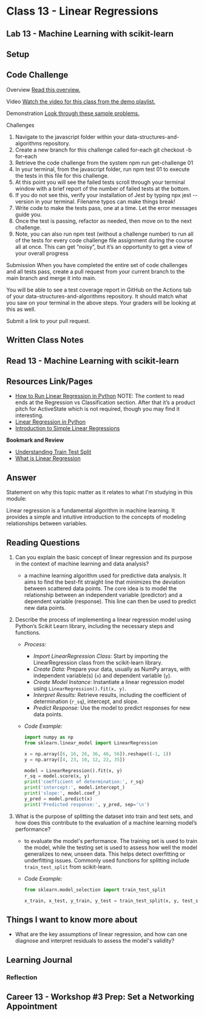 # Class 13 - Linear Regressions

## Lab 13 - Machine Learning with scikit-learn

## Setup


## Code Challenge

Overview
[Read this overview.](https://codefellows.github.io/code-301-guide/curriculum/class-01/challenges/)

Video
[Watch the video for this class from the demo playlist.](https://www.youtube.com/playlist?list=PLVngfM2hsbi-L6G8qlWd8RyRbuTamHt3k)

Demonstration
[Look through these sample problems.](https://codefellows.github.io/code-301-guide/curriculum/class-01/challenges/DEMO.html)

Challenges

1. Navigate to the javascript folder within your data-structures-and-algorithms repository.
2. Create a new branch for this challenge called for-each
   git checkout -b for-each
3. Retrieve the code challenge from the system
   npm run get-challenge 01
4. In your terminal, from the javascript folder, run npm test 01 to execute the tests in this file for this challenge.
5. At this point you will see the failed tests scroll through your terminal window with a brief report of the number of failed tests at the bottom.
6. If you do not see this, verify your installation of Jest by typing npx jest --version in your terminal. Filename typos can make things break!
7. Write code to make the tests pass, one at a time. Let the error messages guide you.
8. Once the test is passing, refactor as needed, then move on to the next challenge.
9. Note, you can also run npm test (without a challenge number) to run all of the tests for every code challenge file assignment during the course all at once. This can get “noisy”, but it’s an opportunity to get a view of your overall progress

Submission
When you have completed the entire set of code challenges and all tests pass, create a pull request from your current branch to the main branch and merge it into main.

You will be able to see a test coverage report in GitHub on the Actions tab of your data-structures-and-algorithms repository. It should match what you saw on your terminal in the above steps. Your graders will be looking at this as well.

Submit a link to your pull request.

## Written Class Notes


## Read 13 - Machine Learning with scikit-learn

## Resources Link/Pages

- [How to Run Linear Regression in Python](https://www.activestate.com/resources/quick-reads/how-to-run-linear-regressions-in-python-scikit-learn/) NOTE: The content to read ends at the Regression vs Classification section. After that it’s a product pitch for ActiveState which is not required, though you may find it interesting.
- [Linear Regression in Python](https://realpython.com/linear-regression-in-python/)
- [Introduction to Simple Linear Regressions](https://www.youtube.com/watch?v=KsVBBJRb9TE)



**Bookmark and Review**

- [Understanding Train Test Split](https://builtin.com/data-science/train-test-split)
- [What is Linear Regression](https://www.statisticssolutions.com/what-is-linear-regression/)


## Answer

Statement on why this topic matter as it relates to what I'm studying in this module:

Linear regression is a fundamental algorithm in machine learning. It provides a simple and intuitive introduction to the concepts of modeling relationships between variables.

## Reading Questions

1. Can you explain the basic concept of linear regression and its purpose in the context of machine learning and data analysis?
    - a machine learning algorithm used for predictive data analysis. It aims to find the best-fit straight line that minimizes the deviation between scattered data points. The core idea is to model the relationship between an independent variable (predictor) and a dependent variable (response). This line can then be used to predict new data points.

2. Describe the process of implementing a linear regression model using Python’s Scikit Learn library, including the necessary steps and functions.
   - *Process:*
     - *Import LinearRegression Class:* Start by importing the LinearRegression class from the scikit-learn library.
     - *Create Data:* Prepare your data, usually as NumPy arrays, with independent variable(s) (`x`) and dependent variable (`y`).
     - *Create Model Instance:* Instantiate a linear regression model using `LinearRegression().fit(x, y)`.
     - *Interpret Results:* Retrieve results, including the coefficient of determination (`r_sq`), intercept, and slope.
     - *Predict Response:* Use the model to predict responses for new data points.

   - *Code Example:*
     ```python
     import numpy as np
     from sklearn.linear_model import LinearRegression

     x = np.array([6, 16, 26, 36, 46, 56]).reshape((-1, 1))
     y = np.array([4, 23, 10, 12, 22, 35])

     model = LinearRegression().fit(x, y)
     r_sq = model.score(x, y)
     print('coefficient of determination:', r_sq)
     print('intercept:', model.intercept_)
     print('slope:', model.coef_)
     y_pred = model.predict(x)
     print('Predicted response:', y_pred, sep='\n')
     ```

3. What is the purpose of splitting the dataset into train and test sets, and how does this contribute to the evaluation of a machine learning model’s performance?
   - to evaluate the model's performance. The training set is used to train the model, while the testing set is used to assess how well the model generalizes to new, unseen data. This helps detect overfitting or underfitting issues. Commonly used functions for splitting include `train_test_split` from scikit-learn.

   - *Code Example:*
     ```python
     from sklearn.model_selection import train_test_split

     x_train, x_test, y_train, y_test = train_test_split(x, y, test_size=0.2, random_state=42)
     ```


## Things I want to know more about

- What are the key assumptions of linear regression, and how can one diagnose and interpret residuals to assess the model's validity?

## Learning Journal

### Reflection

## Career 13 -  Workshop #3 Prep: Set a Networking Appointment
